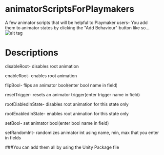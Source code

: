 # animatorScriptsForPlaymakers

A few animator scripts that will be helpful to Playmaker users-
You add them to animator states by clicking the "Add Behaviour" button like so...
![alt tag](http://i.imgur.com/S2sC5Gp.png)

# Descriptions

disableRoot- disables root animation

enableRoot- enables root animation

flipBool- flips an animator bool(enter bool name in field)

resetTrigger- resets an animator trigger(enter trigger name in field)

rootDiabledInState- disables root animation for this state only

rootEnabledInState- enables root animation for this state only

setBool- set animator bool(enter bool name in field)

setRandomInt- randomizes animator int using name, min, max that you enter in fields

###You can add them all by using the Unity Package file
